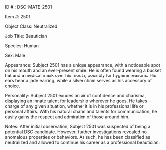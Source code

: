 ID # : DSC-MATE-2501

Item #: 2501

Object Class: Neutralized

Job Title: Beautician

Species: Human

Sex: Male

Appearance: Subject 2501 has a unique appearance, with a noticeable spot on his mouth and an ever-present smile. He is often found wearing a bucket hat and a medical mask over his mouth, possibly for hygiene reasons. His ears bear a jade earring, while a silver chain serves as his accessory of choice.

Personality: Subject 2501 exudes an air of confidence and charisma, displaying an innate talent for leadership wherever he goes. He takes charge of any given situation, whether it is in his professional life or personal affairs. With his natural charm and talents for communication, he easily gains the respect and admiration of those around him.

Notes: After initial observation, Subject 2501 was suspected of being a potential DSC candidate. However, further investigations revealed no anomalous properties or behaviors. As such, he has been classified as neutralized and allowed to continue his career as a professional beautician.
